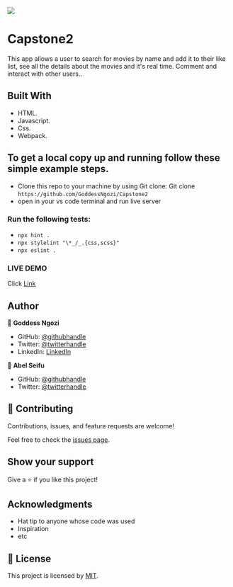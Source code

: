 ![](https://img.shields.io/badge/Microverse-blueviolet)

# Capstone2

This app allows a user to search for movies by name and add it to their like list, see all the details about the movies and it's real time. Comment and interact with other users..

## Built With

- HTML.
- Javascript.
- Css.
- Webpack.

## To get a local copy up and running follow these simple example steps.

- Clone this repo to your machine by using Git clone: Git clone `https://github.com/GoddessNgozi/Capstone2`
- open in your vs code terminal and run live server

### Run the following tests:

- `npx hint .`
- `npx stylelint "\*_/_.{css,scss}"`
- `npx eslint .`

### LIVE DEMO

Click [Link](https://goddessngozi.github.io/Capstone2/dist)

## Author

👤 **Goddess Ngozi**

- GitHub: [@githubhandle](https://github.com/GoddessNgozi)
- Twitter: [@twitterhandle](https://twitter.com/GoddessNgozi)
- LinkedIn: [LinkedIn](https://www.linkedin.com/in/NgoziNwocha/)

👤 **Abel Seifu**

- GitHub: [@githubhandle](https://github.com/Abe1able)
- Twitter: [@twitterhandle](https://twitter.com/abelseifu15)

## 🤝 Contributing

Contributions, issues, and feature requests are welcome!

Feel free to check the [issues page](https://github.com/GoddessNgozi/Capstone2/issues).

## Show your support

Give a ⭐️ if you like this project!

## Acknowledgments

- Hat tip to anyone whose code was used
- Inspiration
- etc

## 📝 License

This project is licensed by [MIT](./LICENSE).

